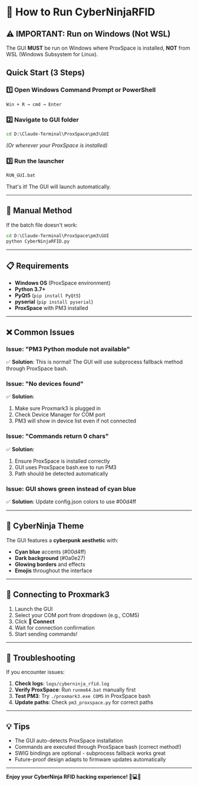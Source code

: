 # 🚀 How to Run CyberNinjaRFID

## ⚠️ IMPORTANT: Run on Windows (Not WSL)

The GUI **MUST** be run on Windows where ProxSpace is installed, **NOT** from WSL (Windows Subsystem for Linux).

## Quick Start (3 Steps)

### 1️⃣ Open Windows Command Prompt or PowerShell
```
Win + R → cmd → Enter
```

### 2️⃣ Navigate to GUI folder
```cmd
cd D:\Claude-Terminal\ProxSpace\pm3\GUI
```
*(Or wherever your ProxSpace is installed)*

### 3️⃣ Run the launcher
```cmd
RUN_GUI.bat
```

That's it! The GUI will launch automatically.

---

## 🔧 Manual Method

If the batch file doesn't work:

```cmd
cd D:\Claude-Terminal\ProxSpace\pm3\GUI
python CyberNinjaRFID.py
```

---

## 📋 Requirements

- **Windows OS** (ProxSpace environment)
- **Python 3.7+**
- **PyQt5** (`pip install PyQt5`)
- **pyserial** (`pip install pyserial`)
- **ProxSpace** with PM3 installed

---

## ❌ Common Issues

### Issue: "PM3 Python module not available"
✅ **Solution**: This is normal! The GUI will use subprocess fallback method through ProxSpace bash.

### Issue: "No devices found"
✅ **Solution**:
1. Make sure Proxmark3 is plugged in
2. Check Device Manager for COM port
3. PM3 will show in device list even if not connected

### Issue: "Commands return 0 chars"
✅ **Solution**:
1. Ensure ProxSpace is installed correctly
2. GUI uses ProxSpace bash.exe to run PM3
3. Path should be detected automatically

### Issue: GUI shows green instead of cyan blue
✅ **Solution**: Update config.json colors to use #00d4ff

---

## 🎨 CyberNinja Theme

The GUI features a **cyberpunk aesthetic** with:
- **Cyan blue** accents (#00d4ff)
- **Dark background** (#0a0e27)
- **Glowing borders** and effects
- **Emojis** throughout the interface

---

## 📡 Connecting to Proxmark3

1. Launch the GUI
2. Select your COM port from dropdown (e.g., COM5)
3. Click **🔌 Connect**
4. Wait for connection confirmation
5. Start sending commands!

---

## 🐛 Troubleshooting

If you encounter issues:

1. **Check logs**: `logs/cyberninja_rfid.log`
2. **Verify ProxSpace**: Run `runme64.bat` manually first
3. **Test PM3**: Try `./proxmark3.exe COM5` in ProxSpace bash
4. **Update paths**: Check `pm3_proxspace.py` for correct paths

---

## 💡 Tips

- The GUI auto-detects ProxSpace installation
- Commands are executed through ProxSpace bash (correct method!)
- SWIG bindings are optional - subprocess fallback works great
- Future-proof design adapts to firmware updates automatically

---

**Enjoy your CyberNinja RFID hacking experience! 🔧💻🔐**
